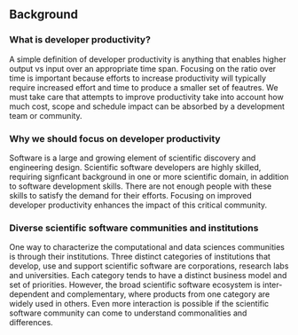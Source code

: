 ## Background

### What is developer productivity?
A simple definition of developer productivity is anything that enables higher output vs input over an appropriate time span.  Focusing on the ratio over time is important because efforts to increase productivity will typically require increased effort and time to produce a smaller set of feautres.  We must take care that attempts to improve productivity take into account how much cost, scope and schedule impact can be absorbed by a development team or community.

### Why we should focus on developer productivity
Software is a large and growing element of scientific discovery and engineering design.  Scientific software developers are highly skilled, requiring signficant background in one or more scientific domain, in addition to software development skills.  There are not enough people with these skills to satisfy the demand for their efforts.  Focusing on improved developer productivity enhances the impact of this critical community.

### Diverse scientific software communities and institutions
One way to characterize the computational and data sciences communities is through their institutions.  Three distinct categories of institutions that develop, use and support scientific software are corporations, research labs and universities.  Each category tends to have a distinct business model and set of priorities. However, the broad scientific software ecosystem is inter-dependent and complementary, where products from one category are widely used in others.  Even more interaction is possible if the scientific software community can come to understand commonalities and differences.
